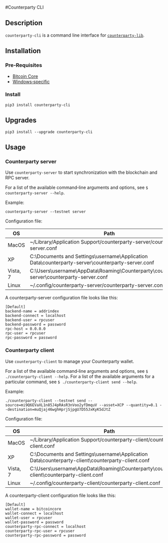 #Counterparty CLI

## Description

`counterparty-cli` is a command line interface for [`counterparty-lib`](https://github.com/CounterpartyXCP/counterpartyd).

## Installation

### Pre‐Requisites

* [Bitcoin Core](../Installation/bitcoin_core.md)
* [Windows‐specific](../Installation/windows.md)


### Install

`pip3 install counterparty-cli`


## Upgrades

`pip3 install --upgrade counterparty-cli`


## Usage

### Counterparty server

Use `counterparty-server` to start synchronization with the blockchain and RPC server.

For a list of the available command‐line arguments and options, see
`$ counterparty-server --help`.

Example:

`counterparty-server --testnet server`

Configuration file:

OS  | Path
------------- | -------------
MacOS | ~/Library/Application Support/counterparty-server/counterparty-server.conf
XP | C:\Documents and Settings\username\Application Data\counterparty-server\counterparty-server.conf
Vista, 7 | C:\Users\username\AppData\Roaming\Counterparty\counterparty-server\counterparty-server.conf
Linux | ~/.config/counterparty-server/counterparty-server.conf

A counterparty-server configuration file looks like this:

    [Default]
    backend-name = addrindex
    backend-connect = localhost
    backend-user = rpcuser
    backend-password = password
    rpc-host = 0.0.0.0
    rpc-user = rpcuser
    rpc-password = password


### Counterparty client
Use `counterparty-client` to manage your Counterparty wallet.

For a list of the available command‐line arguments and options, see
`$ ./counterparty-client --help`.
For a list of the available arguments for a particular command, see
`$ ./counterparty-client send --help`.

Example:

`./counterparty-client --testnet send --source=mi9Q6EVaXL1n85J4pRAsR3nVoo2yfDmquV --asset=XCP --quantity=0.1 --destination=muQjaj46wghHprjSjpgU7D55JxKyK5dJtZ`

Configuration file:

OS  | Path
------------- | -------------
MacOS | ~/Library/Application Support/counterparty-client/counterparty-client.conf
XP | C:\Documents and Settings\username\Application Data\counterparty-client\counterparty-client.conf
Vista, 7 | C:\Users\username\AppData\Roaming\Counterparty\counterparty-client\counterparty-client.conf
Linux | ~/.config/counterparty-client/counterparty-client.conf

A counterparty-client configuration file looks like this:

    [Default]
    wallet-name = bitcoincore
    wallet-connect = localhost
    wallet-user = rpcuser
    wallet-password = password
    counterparty-rpc-connect = localhost
    counterparty-rpc-user = rpcuser
    counterparty-rpc-password = password


<!-- TODO: Logs, Configuration, Data directory -->
